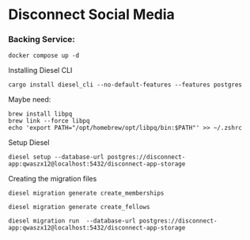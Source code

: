 
# Disconnect Social Media



### Backing Service:
```
docker compose up -d
```

Installing Diesel CLI

```
cargo install diesel_cli --no-default-features --features postgres
```

Maybe need: 
```
brew install libpq
brew link --force libpq
echo 'export PATH="/opt/homebrew/opt/libpq/bin:$PATH"' >> ~/.zshrc

```


Setup Diesel
```
diesel setup --database-url postgres://disconnect-app:qwaszx12@localhost:5432/disconnect-app-storage

```

Creating the migration files

```
diesel migration generate create_memberships
```
```
diesel migration generate create_fellows
```
```
diesel migration run  --database-url postgres://disconnect-app:qwaszx12@localhost:5432/disconnect-app-storage
```